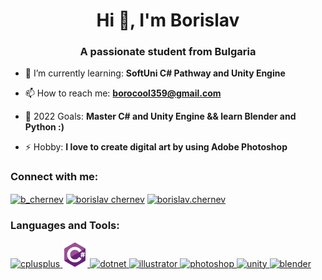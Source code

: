<h1 align="center">Hi 👋, I'm Borislav</h1>
<h3 align="center">A passionate student from Bulgaria</h3>

- 🌱 I’m currently learning: **SoftUni C# Pathway and Unity Engine**

- 📫 How to reach me: **borocool359@gmail.com**

- 🥅 2022 Goals: **Master C# and Unity Engine && learn Blender and Python :)**

- ⚡ Hobby: **I love to create digital art by using Adobe Photoshop**

<h3 align="left">Connect with me:</h3>
<p align="left">
<a href="https://twitter.com/b_chernev" target="blank"><img align="center" src="https://user-images.githubusercontent.com/97783740/169658249-eab2fd11-1130-4729-a4c4-9759bf9c961c.png" alt="b_chernev" height="32" width="32" /></a>
<a href="https://www.linkedin.com/in/borislav-chernev-042165236/" target="blank"><img align="center" src="https://user-images.githubusercontent.com/97783740/169655216-657e260b-a971-44ed-9e2c-52fcba72954c.png" alt="borislav chernev" height="32" width="32" /></a>
<a href="https://instagram.com/borislav.chernev" target="blank"><img align="center" src="https://user-images.githubusercontent.com/97783740/169657937-4ca20fc6-e91d-475c-ac2d-c21110a3702f.png" alt="borislav.chernev" height="32" width="32" /></a>

<h3 align="left">Languages and Tools:</h3>
<a href="https://www.w3schools.com/cpp/" target="_blank" rel="noreferrer"> <img src="https://user-images.githubusercontent.com/97783740/169690391-a85d125f-9862-4d77-9d87-771eeb66d8da.png" alt="cplusplus" width="40" height="40"/> </a> <a href="https://www.w3schools.com/cs/" target="_blank" rel="noreferrer"> <img src="https://raw.githubusercontent.com/devicons/devicon/master/icons/csharp/csharp-original.svg" alt="csharp" width="40" height="40"/> </a> <a href="https://dotnet.microsoft.com/" target="_blank" rel="noreferrer"> <img src="https://user-images.githubusercontent.com/97783740/169690429-8d121e25-9b3e-4dec-bf17-118ef7bf7b4a.png" alt="dotnet" width="40" height="40"/> </a> <a href="https://www.adobe.com/in/products/illustrator.html" target="_blank" rel="noreferrer"> <img src="https://user-images.githubusercontent.com/97783740/169659591-9da2af37-ea67-42b3-bc9a-b22b7a212adb.png" alt="illustrator" width="40" height="40"/> </a> <a href="https://www.photoshop.com/en" target="_blank" rel="noreferrer"> <img src="https://user-images.githubusercontent.com/97783740/169659753-92f75983-e0c5-4487-8bb5-a1a9543a0c57.png" alt="photoshop" width="40" height="40"/> </a> <a href="https://unity.com/" target="_blank" rel="noreferrer"> <img src="https://user-images.githubusercontent.com/97783740/169660212-c37cee25-6f3f-45c0-a278-78dce96b5fd6.png" alt="unity" width="40" height="40"/> </a> <a href="https://www.blender.org/" target="_blank" rel="noreferrer"> <img src="https://user-images.githubusercontent.com/97783740/169658900-d493f908-4cf9-4782-b24f-81172ce3498e.png" alt="blender" width="40" height="40"/> </a>


